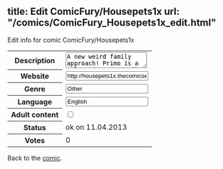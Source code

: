 title: Edit ComicFury/Housepets1x
url: "/comics/ComicFury_Housepets1x_edit.html"
---
Edit info for comic ComicFury/Housepets1x

<form name="comic" action="http://gaepostmail.appengine.com/comic" name="post">
<table class="comicinfo">
<tr>
<th>Description</th><td><textarea name="description">A new weird family approach! Primo is a talented actor, Spike is an avenger. Together they form the most caotic and crazy squad ever! Updates on Monday, Wednesday and Friday</textarea></td>
</tr>
<tr>
<th>Website</th><td><input type="text" name="url" value="http://housepets1x.thecomicseries.com/"/></td>
</tr>
<tr>
<th>Genre</th><td><input type="text" name="genre" value="Other"/></td>
</tr>
<tr>
<th>Language</th><td><input type="text" name="language" value="English"/></td>
</tr>
<tr>
<th>Adult content</th><td><input type="checkbox" name="adult" value="adult" /></td>
</tr>
<tr>
<th>Status</th><td>ok on 11.04.2013</td>
</tr>
<tr>
<th>Votes</th><td>0</div></td>
</tr>
</table>
</form>

Back to the [comic](/comics/ComicFury_Housepets1x.html).
